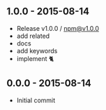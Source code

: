 

## 1.0.0 - 2015-08-14
- Release v1.0.0 / npm@v1.0.0
- add related
- docs
- add keywords
- implement :cat2:

## 0.0.0 - 2015-08-14
- Initial commit
